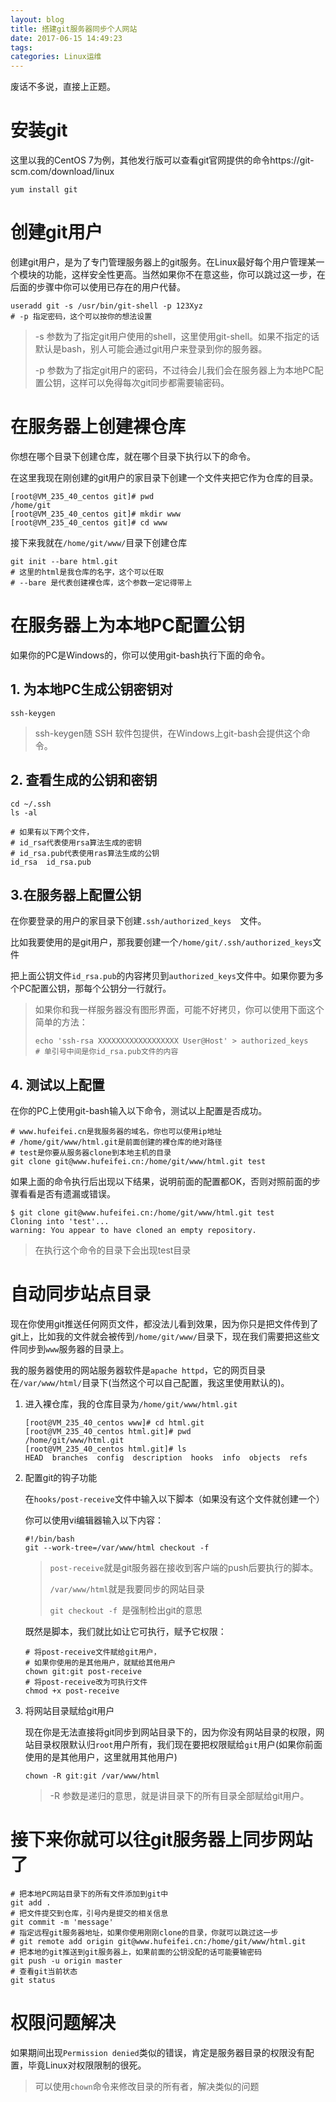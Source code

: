 ```yaml
---
layout: blog
title: 搭建git服务器同步个人网站
date: 2017-06-15 14:49:23
tags:
categories: Linux运维
---
```



废话不多说，直接上正题。

# 安装git

这里以我的CentOS 7为例，其他发行版可以查看git官网提供的命令https://git-scm.com/download/linux

```shell
yum install git
```

# 创建git用户

创建git用户，是为了专门管理服务器上的git服务。在Linux最好每个用户管理某一个模块的功能，这样安全性更高。当然如果你不在意这些，你可以跳过这一步，在后面的步骤中你可以使用已存在的用户代替。

```shell
useradd git -s /usr/bin/git-shell -p 123Xyz
# -p 指定密码，这个可以按你的想法设置
```

> -s 参数为了指定git用户使用的shell，这里使用git-shell。如果不指定的话默认是bash，别人可能会通过git用户来登录到你的服务器。
>
> -p 参数为了指定git用户的密码，不过待会儿我们会在服务器上为本地PC配置公钥，这样可以免得每次git同步都需要输密码。

# 在服务器上创建裸仓库

你想在哪个目录下创建仓库，就在哪个目录下执行以下的命令。

在这里我现在刚创建的git用户的家目录下创建一个文件夹把它作为仓库的目录。

```shell
[root@VM_235_40_centos git]# pwd
/home/git
[root@VM_235_40_centos git]# mkdir www
[root@VM_235_40_centos git]# cd www
```

接下来我就在`/home/git/www/`目录下创建仓库

```shell
git init --bare html.git
# 这里的html是我仓库的名字，这个可以任取
# --bare 是代表创建裸仓库，这个参数一定记得带上
```

# 在服务器上为本地PC配置公钥

如果你的PC是Windows的，你可以使用git-bash执行下面的命令。

## 1. 为本地PC生成公钥密钥对

```shell
ssh-keygen
```

> ssh-keygen随 SSH 软件包提供，在Windows上git-bash会提供这个命令。

## 2. 查看生成的公钥和密钥

```shell
cd ~/.ssh
ls -al
```

```shell
# 如果有以下两个文件，
# id_rsa代表使用rsa算法生成的密钥
# id_rsa.pub代表使用ras算法生成的公钥
id_rsa  id_rsa.pub
```

## 3.在服务器上配置公钥

在你要登录的用户的家目录下创建`.ssh/authorized_keys  `文件。

比如我要使用的是git用户，那我要创建一个`/home/git/.ssh/authorized_keys`文件

把上面公钥文件`id_rsa.pub`的内容拷贝到`authorized_keys`文件中。如果你要为多个PC配置公钥，那每个公钥分一行就行。

> 如果你和我一样服务器没有图形界面，可能不好拷贝，你可以使用下面这个简单的方法：
>
> ```shell
> echo 'ssh-rsa XXXXXXXXXXXXXXXXXX User@Host' > authorized_keys
> # 单引号中间是你id_rsa.pub文件的内容
> ```

## 4. 测试以上配置

在你的PC上使用git-bash输入以下命令，测试以上配置是否成功。

```shell
# www.hufeifei.cn是我服务器的域名，你也可以使用ip地址
# /home/git/www/html.git是前面创建的裸仓库的绝对路径
# test是你要从服务器clone到本地主机的目录
git clone git@www.hufeifei.cn:/home/git/www/html.git test
```

如果上面的命令执行后出现以下结果，说明前面的配置都OK，否则对照前面的步骤看看是否有遗漏或错误。

```shell
$ git clone git@www.hufeifei.cn:/home/git/www/html.git test
Cloning into 'test'...
warning: You appear to have cloned an empty repository.
```

> 在执行这个命令的目录下会出现test目录



# 自动同步站点目录

现在你使用git推送任何网页文件，都没法儿看到效果，因为你只是把文件传到了git上，比如我的文件就会被传到`/home/git/www/`目录下，现在我们需要把这些文件同步到`www`服务器的目录上。

我的服务器使用的网站服务器软件是`apache httpd`，它的网页目录在`/var/www/html/`目录下(当然这个可以自己配置，我这里使用默认的)。

1. 进入裸仓库，我的仓库目录为`/home/git/www/html.git`

   ```shell
   [root@VM_235_40_centos www]# cd html.git
   [root@VM_235_40_centos html.git]# pwd
   /home/git/www/html.git
   [root@VM_235_40_centos html.git]# ls
   HEAD  branches  config  description  hooks  info  objects  refs
   ```

2. 配置git的钩子功能

   在`hooks/post-receive`文件中输入以下脚本（如果没有这个文件就创建一个）

   你可以使用vi编辑器输入以下内容：

   ```shell
   #!/bin/bash
   git --work-tree=/var/www/html checkout -f
   ```

   > `post-receive`就是git服务器在接收到客户端的push后要执行的脚本。
   >
   > `/var/www/html`就是我要同步的网站目录
   >
   > `git checkout -f `是强制检出git的意思

   既然是脚本，我们就比如让它可执行，赋予它权限：

   ```shell
   # 将post-receive文件赋给git用户，
   # 如果你使用的是其他用户，就赋给其他用户
   chown git:git post-receive
   # 将post-receive改为可执行文件
   chmod +x post-receive
   ```

3. 将网站目录赋给git用户

   现在你是无法直接将git同步到网站目录下的，因为你没有网站目录的权限，网站目录权限默认归`root`用户所有，我们现在要把权限赋给`git`用户(如果你前面使用的是其他用户，这里就用其他用户)

   ```shell
   chown -R git:git /var/www/html
   ```

   > -R 参数是递归的意思，就是讲目录下的所有目录全部赋给git用户。



# 接下来你就可以往git服务器上同步网站了

```shell
# 把本地PC网站目录下的所有文件添加到git中
git add .
# 把文件提交到仓库，引号内是提交的相关信息
git commit -m 'message'
# 指定远程git服务器地址，如果你使用刚刚clone的目录，你就可以跳过这一步
# git remote add origin git@www.hufeifei.cn:/home/git/www/html.git
# 把本地的git推送到git服务器上，如果前面的公钥没配的话可能要输密码
git push -u origin master
# 查看git当前状态
git status
```

# 权限问题解决

如果期间出现`Permission denied`类似的错误，肯定是服务器目录的权限没有配置，毕竟Linux对权限限制的很死。

> 可以使用`chown`命令来修改目录的所有者，解决类似的问题